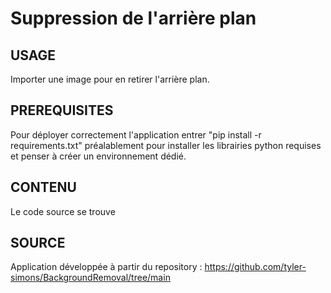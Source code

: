 # Suppression de l'arrière plan

## USAGE
Importer une image pour en retirer l'arrière plan. 

## PREREQUISITES
Pour déployer correctement l'application entrer "pip install -r requirements.txt" préalablement pour installer les librairies python requises et penser à créer un environnement dédié. 

## CONTENU 
Le code source se trouve 

## SOURCE
Application développée à partir du repository : 
https://github.com/tyler-simons/BackgroundRemoval/tree/main